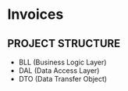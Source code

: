 # Invoices

## PROJECT STRUCTURE
* BLL (Business Logic Layer)
* DAL (Data Access Layer)
* DTO (Data Transfer Object)
